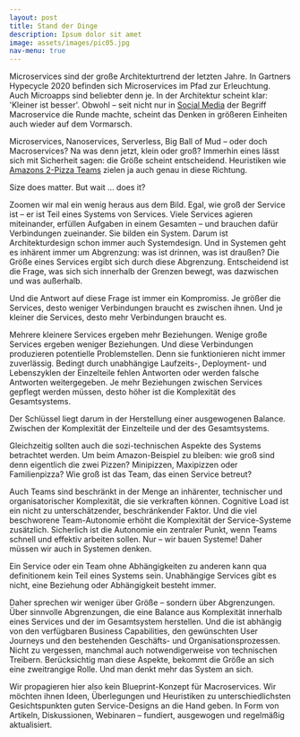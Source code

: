 ```yaml
---
layout: post
title: Stand der Dinge
description: Ipsum dolor sit amet
image: assets/images/pic05.jpg
nav-menu: true
---
```


Microservices sind der große Architekturtrend der letzten Jahre. In Gartners Hypecycle 2020 befinden sich Microservices im Pfad zur Erleuchtung. Auch Microapps sind beliebter denn je. In der Architektur scheint klar: 'Kleiner ist besser'. Obwohl – seit nicht nur in [Social Media](http://highscalability.com/blog/2020/4/8/one-team-at-uber-is-moving-from-microservices-to-macroservic.html) der Begriff Macroservice die Runde machte, scheint das Denken in größeren Einheiten auch wieder auf dem Vormarsch.

Microservices, Nanoservices, Serverless, Big Ball of Mud – oder doch Macroservices? Na was denn jetzt, klein oder groß? Immerhin eines lässt sich mit Sicherheit sagen: die Größe scheint entscheidend. Heuristiken wie [Amazons 2-Pizza Teams](https://searchapparchitecture.techtarget.com/blog/Microservices-Matters/The-culture-of-microservices-Conways-law-and-two-pizza-boxes) zielen ja auch genau in diese Richtung.

Size does matter.
But wait … does it?

Zoomen wir mal ein wenig heraus aus dem Bild. Egal, wie groß der Service ist – er ist Teil eines Systems von Services. Viele Services agieren miteinander, erfüllen Aufgaben in einem Gesamten – und brauchen dafür Verbindungen zueinander. Sie bilden ein System. Darum ist Architekturdesign schon immer auch Systemdesign. Und in Systemen geht es inhärent immer um Abgrenzung: was ist drinnen, was ist draußen? Die Größe eines Services ergibt sich durch diese Abgrenzung. Entscheidend ist die Frage, was sich sich innerhalb der Grenzen bewegt, was dazwischen und was außerhalb.

Und die Antwort auf diese Frage ist immer ein Kompromiss. Je größer die Services, desto weniger Verbindungen braucht es zwischen ihnen. Und je kleiner die Services, desto mehr Verbindungen braucht es.

Mehrere kleinere Services ergeben mehr Beziehungen. Wenige große Services ergeben weniger Beziehungen. Und diese Verbindungen produzieren potentielle Problemstellen. Denn sie funktionieren nicht immer zuverlässig. Bedingt durch unabhängige Laufzeits-, Deployment- und Lebenszyklen der Einzelteile fehlen Antworten oder werden falsche Antworten weitergegeben. Je mehr Beziehungen zwischen Services gepflegt werden müssen, desto höher ist die Komplexität des Gesamtsystems.

Der Schlüssel liegt darum in der Herstellung einer ausgewogenen Balance.
Zwischen der Komplexität der Einzelteile und der des Gesamtsystems.

Gleichzeitig sollten auch die sozi-technischen Aspekte des Systems betrachtet werden. Um beim Amazon-Beispiel zu bleiben: wie groß sind denn eigentlich die zwei Pizzen? Minipizzen, Maxipizzen oder Familienpizza? Wie groß ist das Team, das einen Service betreut?

Auch Teams sind beschränkt in der Menge an inhärenter, technischer und organisatorischer Komplexität, die sie verkraften können. Cognitive Load ist ein nicht zu unterschätzender, beschränkender Faktor. Und die viel beschworene Team-Autonomie erhöht die Komplexität der Service-Systeme zusätzlich. Sicherlich ist die Autonomie ein zentraler Punkt, wenn Teams schnell und effektiv arbeiten sollen. Nur – wir bauen Systeme! Daher müssen wir auch in Systemen denken.

Ein Service oder ein Team ohne Abhängigkeiten zu anderen kann qua definitionem kein Teil eines Systems sein. Unabhängige Services gibt es nicht, eine Beziehung oder Abhängigkeit besteht immer.

Daher sprechen wir weniger über Größe – sondern über Abgrenzungen. Über sinnvolle Abgrenzungen, die eine Balance aus Komplexität innerhalb eines Services und der im Gesamtsystem herstellen. Und die ist abhängig von den verfügbaren Business Capabilities, den gewünschten User Journeys und den bestehenden Geschäfts- und Organisationsprozessen. Nicht zu vergessen, manchmal auch notwendigerweise von technischen Treibern. Berücksichtig man diese Aspekte, bekommt die Größe an sich eine zweitrangige Rolle. Und man denkt mehr das System an sich.

Wir propagieren hier also kein Blueprint-Konzept für Macroservices. Wir möchten ihnen Ideen, Überlegungen und Heuristiken zu unterschiedlichsten Gesichtspunkten guten Service-Designs an die Hand geben. In Form von Artikeln, Diskussionen, Webinaren – fundiert, ausgewogen und regelmäßig aktualisiert.
